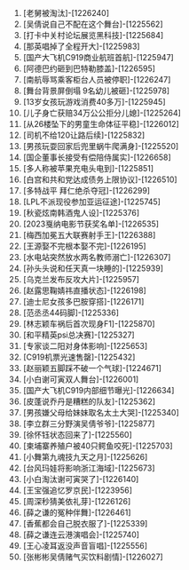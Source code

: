 
1. [老舅被淘汰]-[1226240]
1. [吴倩说自己不配在这个舞台]-[1225562]
1. [打卡中关村论坛展览黑科技]-[1225684]
1. [那英唱掉了全程开大]-[1225983]
1. [国产大飞机C919商业航班首航]-[1225947]
1. [阿德巴约砸到巴特勒膝盖]-[1226595]
1. [南航辱骂乘客柜台人员被停职]-[1226247]
1. [舞台背景屏倒塌 9名幼儿被砸]-[1225978]
1. [13岁女孩玩游戏消费40多万]-[1225945]
1. [儿子身亡获赔34万公公拒分儿媳]-[1225264]
1. [从26楼坠下的男童生命体征平稳]-[1226012]
1. [司机不给120让路后续]-[1225832]
1. [男孩玩耍回家后兜里蜗牛爬满身]-[1225520]
1. [国企董事长接受有偿陪侍属实]-[1226658]
1. [多人称被苹果充电头电到]-[1225851]
1. [白宫和共和党达成债务上限协议]-[1226510]
1. [多特战平 拜仁绝杀夺冠]-[1226299]
1. [LPL不派现役参加亚运征途]-[1225745]
1. [秋瓷炫南韩酒鬼人设]-[1225376]
1. [2023戛纳电影节获奖名单]-[1226535]
1. [梅西加冕五大联赛射手王]-[1226388]
1. [王源娶不完根本娶不完]-[1226195]
1. [水电站突然放水两名教师溺亡]-[1226307]
1. [孙头头说和任天真一块睡的]-[1225939]
1. [乌克兰发布反攻大片]-[1225957]
1. [赵露思鞠婧祎直播状态]-[1226198]
1. [迪士尼女孩多巴胺穿搭]-[1226171]
1. [范丞丞44码脚]-[1225336]
1. [林志颖车祸后首次现身F1]-[1225870]
1. [和平精英psi总决赛]-[1225327]
1. [专家谈二阳对身体影响]-[1225653]
1. [C919机票光速售罄]-[1225432]
1. [赵丽颖五脚踩不破一个气球]-[1224671]
1. [小白谢可寅双人舞台]-[1226001]
1. [国产大飞机C919内部细节曝光]-[1226634]
1. [皮蓬说乔丹是糟糕的队友]-[1225362]
1. [男孩嫌父母给妹妹取名太土大哭]-[1225340]
1. [李立群三分野演吴倩爷爷]-[1225877]
1. [徐怀钰状态回来了]-[1225560]
1. [柬埔寨养殖户被40只鳄鱼咬死]-[1225703]
1. [小舞第九魂技九天之月]-[1225626]
1. [台风玛娃将影响浙江海域]-[1225673]
1. [小白淘汰谢可寅哭了]-[1226140]
1. [王宝强追忆罗京民]-[1223956]
1. [周深秒猜美依礼芽]-[1226126]
1. [薛之谦的冤种伴舞]-[1226461]
1. [香蕉都会自己脱衣服了]-[1225339]
1. [薛之谦连云港演唱会]-[1225740]
1. [王心凌耳返没声音盲唱]-[1225556]
1. [张彬彬吴倩赌气买饮料剧情]-[1226027]